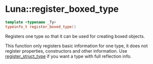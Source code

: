 # Luna::register_boxed_type

```c++
template <typename _Ty>
typeinfo_t register_boxed_type()
```

Registers one type so that it can be used for creating boxed objects. 

This function only registers basic information for one type, it does not register properties, constructors and other information. Use [register_struct_type](group___runtime_type_1gabdbbe8b5d92239b0af155d9d04b78f1c.md) if you want a type with full reflection info. 

